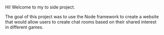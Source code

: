 Hi! Welcome to my to side project.

The goal of this project was to use the Node framework to create a website that would allow users to create chat rooms
based on their shared interest in different games.

